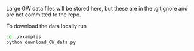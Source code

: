 Large GW data files will be stored here, but these are in the .gitignore and are not committed to the repo.

To download the data locally run 

```bash
cd ./examples
python download_GW_data.py
```
